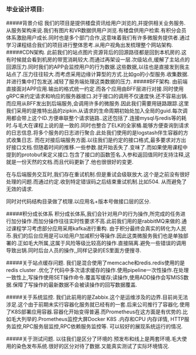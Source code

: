 ### 毕业设计项目:
#####背景介绍
我们的项目是提供楼盘资讯给用户浏览的,并提供相关业务服务.从服务架构来说.我们有图片和VR数据供用户浏览.有楼盘供用户检索.有积分会员体系激励用户成长.同时也是多个部门合作,这意味着我们有许多微服务提供者.通过学习课程结合我们的项目进行整体思考.从用户视角出发梳理整个网站架构.
#####CDN架构.
此前我们的站点图片资源背后的回源路径都是回到本机房的.这有时候就会看到机房的带宽消耗较大.而通过再架设一层.次级站点,缓解了主站点的回源压力.同时我们的APP会监控用户的行为数据.这些数据,以往也是直接发到我主站点了.压力往往较大.而考虑采用边缘计算型的方式.比如go的小型服务.收集数据.并进行集中打包发送.减轻了服务端处理这类数据的压力.
#####BFF架构.
由前端直接面对APP应用.输出的格式统一约定.而各个应用由BFF层进行对接.同时使用gRPC来约定请求和响应的服务器接口.对于接口的调用不仅速度快.还不容易出锅.而应用从BFF发出到后端服务,会调用许多的微服务.因此我们需要用链路跟踪.这里我们采用的是推特出品的zipkin.从请求的生命周期初始处加入全局的guid.每次调用都会带上这个ID.方便串联整个请求链路..这还包括了.连接mysql与redis等的耗时.与毛大在课程上说的是一致的.同时也整合了ELK的全家桶.能够方便查询到请求的日志信息.将多个服务的日志进行聚合.此处我们使用的是logstash伴生容器的方式收集日志. 
而在对接后端服务方面.以往我们是约定的接口格式,最多要求对方出好接口文档.但随着时间的推移.一些参数.就开始丢失了.变味了.而如果使用课程中提到的protobuf来定义接口.包含了接口的函数签名.入参和返回值同时支持注释,这就是一份天然的文档.而且代码更新了.他也很很好的变更.

在与后端服务交互时,我们存在重试机制.但是重试会级联放大.这个是之前没有很好处理的问题.而通过约定.收到特定错误码之后结束重试机制.比如504. 从而避免了无效的请求.

同时对代码结构目录做了梳理.以应用名+版本号做接口层的区分.

#####积分成长体系
积分成长体系,我们会针对用户的行为操作,所完成的任务进行加分操作.而加分操作往往实时性要求不高.此前我们用的是rabbitMQ来做的.通过课程学习考虑部分应用采用kafka进行重构.
由于积分最终会真实的转化为人民币.我们的后台应用是可以给用户加减积分等操作.因此这类微服务我们也是单独部署的.正如毛大所属,这属于风险等级比较高的操作.直接隔离.避免一些错误的调用导致出锅.同时后台人员的操作,,同样记录的ES里面方便搜寻.

#####关于站点缓存问题.
我们是混合使用了memcache和redis.redis使用的是redis cluster .优化了代码中多次请求缓存的操作.使用pipeline一次性操作.在处理一致性上,写操作使用SET操作命令.覆盖写缓存;读操作,使用ADD操作会写MISS数据.保障了写操作的最新数据不会被读操作的回写数据覆盖.

#####关于系统监控.
我们此前用的是Zabbix.这个是运维涉及的边界.目前尚无法涉足.这个由于前期未实行容器化服务就已经有的一套.后来公司推行了容器化.使用了K8S部署应用容器.容器化开始变得普遍.而Prometheus在这方面是有优势的.比如毛大列举的.Prometheus监控大屏Docker K8S .内存和CPU 内存详情, HTTP服务监控,RPC服务层监控,RPC依赖服务监控等. 可以较好的展现系统运行的情况.

#####关于测试问题.
以往我们是区分了环境的.预发布和线上是两套环境.毛大使用的染色发布系统.很好的区分对待了数据.又能真实测试了实际环境情况.
